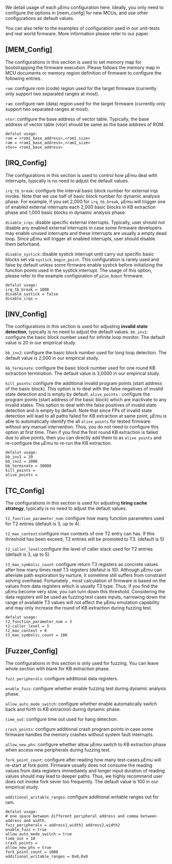 We detail usage of each μEmu configuration here. Ideally, you only need to configure the options in [mem_confg] for new MCUs, and use other configurations as default values.

You can also refer to the examples of configuration used in our unit-tests and  real world firmware.  More information please refer to our paper.

## [MEM_Config]

The configurations in this section is used to set memory map for bootstrapping the firmware execution. Please follows the memory map in MCU documents or memory region definition of firmware to configure the following entries.

`rom`: configure rom (code) region used for the target firmware (currently only support two separated ranges at most).

`ram`: configure ram (data) region used for the target firmware (currently only support two separated ranges at most).

`vtor`: configure the base address of vector table. Typically, the base address of vector table (vtor) should be same as the base addrees of ROM.

```
defalut usage: 
rom = <rom1_base_address>,<rom1_size>
ram = <ram1_base_address>,<ram1_size>
vtor= <rom1_base_address>
```


## [IRQ_Config]
The configurations in this section is used to control how μEmu deal with interrupts, typically is no need to adjust the default values.

`irq_tb_break`: configure the interval basic block number for external irqs invoke. Note that we use half of basic block number for dynamic analysis phase. For example, if you set 2,000 for `irq_tb_break`, μEmu will trigger one of enabled external interrupts each 2,000 basic blocks in KB extraction phase and 1,000 basic blocks in dynamic analysis phase.

`disable_irqs`: disable specific external interrupts. Typically, user should not disable any enabled external interrupts in case some firmware developers may enable unused interrupts and these interrupts are usually a empty dead loop. Since μEmu will trigger all enabled interrupts, user should disable them beforhand.

`disable_systick`: disable systick interrupt until carry out specific basic blocks set via `systick_begin_point`. This configuration is rarely used and false by default unless some firmware enable  systick before initializing the function points used in the systick interrupt. The usage of this option, please refer to the example configuration of `p2im_Robot` firmware.

```
defalut usage:
irq_tb_break = 1000
disable_systick = false
disable_irqs =
```



## [INV_Config]
 The configurations in this section is used for adjusting **invalid state detection**, typically is no need to adjust the default values.
`bb_inv1`: configure the basic block number used for infinite loop monitor. The default value is 20 in our empirical study.

`bb_inv2`: configure the basic block number used for long loop detection. The default value is 2,000 in our empirical study.

`bb_terminate`: configure the basic block number used for one round KB extraction termination. The default value is 3,0000 in our empirical study.

`kill_points`: configure the additional invalid program points (start address of the basic block). This option is to deal with the false negatives of invalid state detection and is empty by default.
`alive_points` : configure the program points (start address of the basic block) which are inactivate to any invalid states. This option to deal with the false positives of invalid state detection and is empty by default. Note that since FPs of invalid state detection will lead to all paths failed for KB extraction at same point, μEmu is able to automatically identify the all `alive points` for tested firmware without any manual intervention. Thus, you do not need to configure this option at first time. Then if you find the first round KB extraction is failed due to alive points, then you can directly add them to as `alive points` and re-configure the μEmu to re-run the KB extraction.

```
defalut usage:
bb_inv1 = 20
bb_inv2 = 2000
bb_terminate = 30000
kill_points = 
alive_points = 
```



## [TC_Config]

 The configurations in this section is used for adjusting **tiring cache strategy**, typically is no need to adjust the default values.

`t2_function_parameter_num`: configure how many function parameters used for T2 entries (default is 3, up to 4).

`t2_max_context`:configure max contexts of one T2 entry can has. If this threshold has been exceed, T2 entries will be promoted to T3. (default is 5)

`t2_caller_level`:configure the level of caller stack used for T2 entries (default is 3, up to 5).

`t3_max_symbolic_count`:  configure return T3 registers as concrete values after how many times read T3 registers (defalut is 10).  Although μEmu can alleviate path exploration by nurture, it sometime still suffers from constraint solving overhead. Fortunately , most calculation of  firmware is based on the values from data registers which is usually T3 type. Thus, if you find the μEmu become very slow, you can turn down this threshold. Considering the data registers will be used as fuzzing test cases inputs,  narrowing down the range of available T3 values will not affect the μEmu emulation capability and may only increase the round of KB extraction during fuzzing test.

```
defalut usage:
t2_function_parameter_num = 3
t2_caller_level = 3
t2_max_context = 8
t3_max_symbolic_count = 100
```



## [Fuzzer_Config]

 The configurations in this section is only used for fuzzing. You can leave whole section with blank for KB extraction phase.

`fuzz_peripherals`: configure additional data registers.

`enable_fuzz`:  configure whether enable fuzzing test during dynamic analysis phase. 

`allow_auto_mode_switch`:  configure whether enable automatically switch back and forth to KB extraction during dynamic phase.

`time_out`:  configure time out used for hang detection.

`crash_points`: configure additional crash program points in case some firmware handles the memory crashes without system fault interrupts.

`allow_new_phs`: configure whether allow μEmu switch to KB extraction phase when access new peripherals during fuzzing test. 

`fork_point_count`:  configure after reading how many test-cases μEmu will re-start at fork point. Firmware usually does not consume the reading values from data registers immediately and longer input duration of reading values should may lead to deeper paths.   Thus, we highly recommend user does not invoke fork sever too frequently. The default value is 100 in our empirical study. 

`additional_writable_ranges`: configure additional writable ranges out for ram.

```
defalut usage:
# one space between different peripheral address and comma between address and width.
fuzz_peripherals = address1,width1 address2,width2
enable_fuzz = true
allow_auto_mode_switch = true
time_out = 10
crash_points = 
allow_new_phs = true
fork_point_count = 1000
additional_writable_ranges = 0x0,0x0
```



